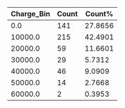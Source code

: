 | Charge_Bin | Count | Count% |
| ---------- | ----- | ------ |
| 0.0 | 141 | 27.8656 |
| 10000.0 | 215 | 42.4901 |
| 20000.0 | 59 | 11.6601 |
| 30000.0 | 29 | 5.7312 |
| 40000.0 | 46 | 9.0909 |
| 50000.0 | 14 | 2.7668 |
| 60000.0 | 2 | 0.3953 |
